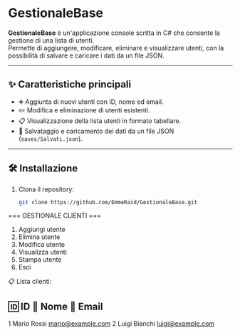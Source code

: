 # GestionaleBase

**GestionaleBase** è un'applicazione console scritta in C# che consente la gestione di una lista di utenti.  
Permette di aggiungere, modificare, eliminare e visualizzare utenti, con la possibilità di salvare e caricare i dati da un file JSON.

---

## ✨ Caratteristiche principali

- ➕ Aggiunta di nuovi utenti con ID, nome ed email.
- ✏️ Modifica e eliminazione di utenti esistenti.
- 📋 Visualizzazione della lista utenti in formato tabellare.
- 💾 Salvataggio e caricamento dei dati da un file JSON (`saves/Salvati.json`).

---

## 🛠️ Installazione

1. Clona il repository:

   ```bash
   git clone https://github.com/EmmeRaid/GestionaleBase.git


=== GESTIONALE CLIENTI ===

1. Aggiungi utente
2. Elimina utente
3. Modifica utente
4. Visualizza utenti
5. Stampa utente
6. Esci


📋 Lista clienti:

🆔 ID   👤 Nome               📧 Email
-----------------------------------------------
1      Mario Rossi           mario@example.com
2      Luigi Bianchi         luigi@example.com
